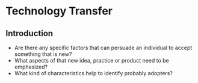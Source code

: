 # Technology Transfer

## Introduction

* Are there any specific factors that can persuade an individual to accept something that is new?
* What aspects of that new idea, practice or product need to be emphasized?
* What kind of characteristics help to identify probably adopters?
